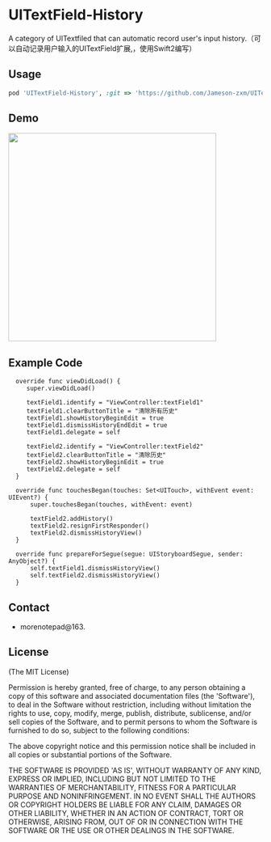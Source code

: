# UITextField-History
A category of UITextfiled that can automatic record user's input history.（可以自动记录用户输入的UITextField扩展,，使用Swift2编写）

## Usage
```ruby
pod 'UITextField-History', :git => 'https://github.com/Jameson-zxm/UITextField-History.git'
```

## Demo
<img src="https://github.com/Jameson-zxm/UITextField-History/blob/master/demo.gif" widht="323" height="412">

## Example Code

```
  override func viewDidLoad() {
     super.viewDidLoad()
     
     textField1.identify = "ViewController:textField1"
     textField1.clearButtonTitle = "清除所有历史"
     textField1.showHistoryBeginEdit = true
     textField1.dismissHistoryEndEdit = true
     textField1.delegate = self
     
     textField2.identify = "ViewController:textField2"
     textField2.clearButtonTitle = "清除历史"
     textField2.showHistoryBeginEdit = true
     textField2.delegate = self
  }

  override func touchesBegan(touches: Set<UITouch>, withEvent event: UIEvent?) {
      super.touchesBegan(touches, withEvent: event)
      
      textField2.addHistory()
      textField2.resignFirstResponder()
      textField2.dismissHistoryView()
  }
  
  override func prepareForSegue(segue: UIStoryboardSegue, sender: AnyObject?) {
      self.textField1.dismissHistoryView()
      self.textField2.dismissHistoryView()
  }
```

## Contact
* morenotepad@163.


## License
(The MIT License)

Permission is hereby granted, free of charge, to any person obtaining a copy of this software and associated documentation files (the 'Software'), to deal in the Software without restriction, including without limitation the rights to use, copy, modify, merge, publish, distribute, sublicense, and/or sell copies of the Software, and to permit persons to whom the Software is furnished to do so, subject to the following conditions:

The above copyright notice and this permission notice shall be included in all copies or substantial portions of the Software.

THE SOFTWARE IS PROVIDED 'AS IS', WITHOUT WARRANTY OF ANY KIND, EXPRESS OR IMPLIED, INCLUDING BUT NOT LIMITED TO THE WARRANTIES OF MERCHANTABILITY, FITNESS FOR A PARTICULAR PURPOSE AND NONINFRINGEMENT. IN NO EVENT SHALL THE AUTHORS OR COPYRIGHT HOLDERS BE LIABLE FOR ANY CLAIM, DAMAGES OR OTHER LIABILITY, WHETHER IN AN ACTION OF CONTRACT, TORT OR OTHERWISE, ARISING FROM, OUT OF OR IN CONNECTION WITH THE SOFTWARE OR THE USE OR OTHER DEALINGS IN THE SOFTWARE.


